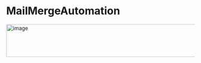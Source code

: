 # MailMergeAutomation

<img width="975" height="88" alt="image" src="https://github.com/user-attachments/assets/3dbd6eab-0a68-4a6f-be1c-5eb79f5584f4" />
